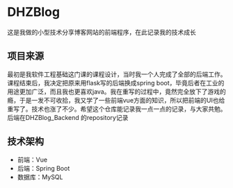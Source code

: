# DHZBlog
这是我做的小型技术分享博客网站的前端程序，在此记录我的技术成长
## 项目来源
最初是我软件工程基础这门课的课程设计，当时我一个人完成了全部的后端工作。课程结束后，我决定把原来用flask写的后端换成spring boot，毕竟后者在工业的用途更加广泛，而且我也更喜欢java。我在重写的过程中，竟然完全放下了游戏的瘾，于是一发不可收拾，我又学了一些前端vue方面的知识，所以把前端的UI也给重写了。技术也涨了不少。希望这个仓库能记录我一点一点的记录，与大家共勉。后端在DHZBlog_Backend 的repository记录
## 技术架构
- 前端：Vue
- 后端：Spring Boot
- 数据库：MySQL
